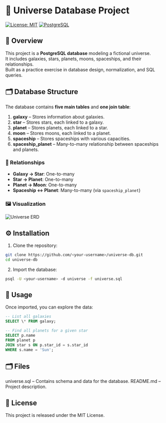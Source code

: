 # 🌌 Universe Database Project

[![License: MIT](https://img.shields.io/badge/License-MIT-yellow.svg)](https://opensource.org/licenses/MIT)
[![PostgreSQL](https://img.shields.io/badge/Database-PostgreSQL-blue)](https://www.postgresql.org/)

## 🚀 Overview

This project is a **PostgreSQL database** modeling a fictional universe.  
It includes galaxies, stars, planets, moons, spaceships, and their relationships.  
Built as a practice exercise in database design, normalization, and SQL queries.

## 🗂️ Database Structure

The database contains **five main tables** and **one join table**:

1. **galaxy** – Stores information about galaxies.
2. **star** – Stores stars, each linked to a galaxy.
3. **planet** – Stores planets, each linked to a star.
4. **moon** – Stores moons, each linked to a planet.
5. **spaceship** – Stores spaceships with various capacities.
6. **spaceship_planet** – Many-to-many relationship between spaceships and planets.

### 🔗 Relationships

- **Galaxy → Star**: One-to-many
- **Star → Planet**: One-to-many
- **Planet → Moon**: One-to-many
- **Spaceship ↔ Planet**: Many-to-many (via `spaceship_planet`)

### 🖼️ Visualization

![Universe ERD](https://github.com/user-attachments/assets/0134b437-871b-4886-b8d4-98bd40db299a)

## ⚙️ Installation

1. Clone the repository:

```bash
git clone https://github.com/<your-username>/universe-db.git
cd universe-db
```

2. Import the database:

```bash
psql -U <your-username> -d universe -f universe.sql
```

## 🛒 Usage

Once imported, you can explore the data:

```sql
-- List all galaxies
SELECT \* FROM galaxy;

-- Find all planets for a given star
SELECT p.name
FROM planet p
JOIN star s ON p.star_id = s.star_id
WHERE s.name = 'Sun';
```

## 🗂️ Files

universe.sql – Contains schema and data for the database.
README.md – Project description.

## 🧻 License

This project is released under the MIT License.
